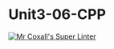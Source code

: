 # Unit3-06-CPP
[![Mr Coxall's Super Linter](https://github.com/ICS3U-Programming-Aaron-R-V-K/Unit3-06-CPP/workflows/Mr%20Coxall's%20Super%20Linter/badge.svg)](https://github.com/ICS3U-Programming-Aaron-R-V-K/Unit3-06-CPP/actions/)
